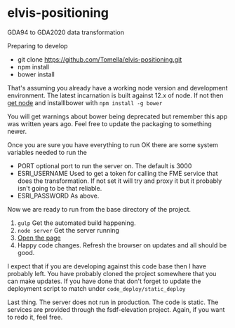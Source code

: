 # elvis-positioning
GDA94 to GDA2020 data transformation

Preparing to develop

* git clone https://github.com/Tomella/elvis-positioning.git 
* npm install
* bower install

That's assuming you already have a working node version and development environment. The latest incarnation is built against 12.x of node. If not then [get node](https://nodejs.org/en/download/) and installlbower with `npm install -g bower`

You will get warnings about bower being deprecated but remember this app was written years ago. Feel free to update the packaging to something newer.

Once you are sure you have everything to run OK there are some system variables needed to run the 
* PORT optional port to run the server on. The default is 3000
* ESRI_USERNAME Used to get a token for calling the FME service that does the transformation. If not set it will try and proxy it but it probably isn't going to be that reliable.
* ESRI_PASSWORD As above.

Now we are ready to run from the base directory of the project.
1. `gulp` Get the automated build happening.
2. `node server` Get the server running
3. [Open the page](http://localhost:3000)
4. Happy code changes. Refresh the browser on updates and all should be good.

I expect that if you are developing against this code base then I have probably left. You have probably cloned the project somewhere that you can make updates. If you have done that don't forget to update the deployment script to match under `code_deploy/static_deploy`

Last thing. The server does not run in production. The code is static. The services are provided through the fsdf-elevation project. Again, if you want to redo it, feel free. 